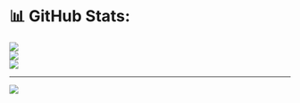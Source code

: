 # 📊 GitHub Stats:
![](https://github-readme-stats.vercel.app/api/top-langs/?username=Patiyut1807&theme=radical&hide_border=false&include_all_commits=false&count_private=true&layout=compact)<br>
![](https://github-readme-stats.vercel.app/api?username=Patiyut1807&theme=radical&hide_border=false&include_all_commits=true&count_private=true)<br>
![](https://github-readme-streak-stats.herokuapp.com/?user=Patiyut1807&theme=radical&hide_border=false)

---
[![](https://visitcount.itsvg.in/api?id=Patiyut1807&icon=0&color=0)](https://visitcount.itsvg.in)

<!-- Proudly created with GPRM ( https://gprm.itsvg.in ) -->
